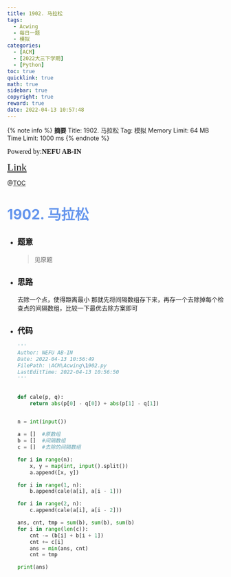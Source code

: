```yaml
---
title: 1902. 马拉松
tags:
  - Acwing
  - 每日一题
  - 模拟
categories:
  - [ACM]
  - [2022大三下学期]
  - [Python]
toc: true
quicklink: true
math: true
sidebar: true
copyright: true
reward: true
date: 2022-04-13 10:57:48
---
```



{% note info %}
**摘要**
Title: 1902. 马拉松
Tag: 模拟
Memory Limit: 64 MB
Time Limit: 1000 ms
{% endnote %}
<!-- more -->

<font size=3 face=楷体>Powered by:**NEFU AB-IN**</font>

<font color=#FFA500 size=5 face=楷体>[Link](https://www.acwing.com/problem/content/1904/)</font>

@[TOC](文章目录)

# <font color=#6495ED size=6>1902. 马拉松</font>

* ## <font size=4 face=粗体>题意</font>

  >见原题

* ## <font size=4 face=粗体>思路</font>

  去除一个点，使得距离最小
  那就先将间隔数组存下来，再存一个去除掉每个检查点的间隔数组，比较一下最优去除方案即可

* ## <font size=4 face=粗体>代码</font>

  ```python
  '''
  Author: NEFU AB-IN
  Date: 2022-04-13 10:56:49
  FilePath: \ACM\Acwing\1902.py
  LastEditTime: 2022-04-13 10:56:50
  '''


  def cale(p, q):
      return abs(p[0] - q[0]) + abs(p[1] - q[1])


  n = int(input())

  a = []  #原数组
  b = []  #间隔数组
  c = []  #去除的间隔数组

  for i in range(n):
      x, y = map(int, input().split())
      a.append([x, y])

  for i in range(1, n):
      b.append(cale(a[i], a[i - 1]))

  for i in range(2, n):
      c.append(cale(a[i], a[i - 2]))

  ans, cnt, tmp = sum(b), sum(b), sum(b)
  for i in range(len(c)):
      cnt -= (b[i] + b[i + 1])
      cnt += c[i]
      ans = min(ans, cnt)
      cnt = tmp

  print(ans)
  ```